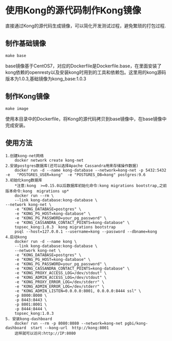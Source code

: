 # 使用Kong的源代码制作Kong镜像

直接通过Kong的源代码生成镜像，可以简化开发测试过程，避免繁琐的打包过程.

## 制作基础镜像

	make base

base镜像基于CentOS7，对应的Dockerfile是Dockerfile.base，在里面安装了kong依赖的openresty以及安装kong时用到的工具和依赖包。这里用的kong源码版本为1.0.3,基础镜像为kong_base:1.0.3

## 制作Kong镜像

	make image

使用本目录中的Dockerfile，将Kong的源代码拷贝到base镜像中，在base镜像中完成安装。

## 使用方法
	1.创建kong-net网络
        docker network create kong-net 
    2.安装postgres数据库(还可以选择Apache Cassandra用来存储操作数据)
        docker run -d --name kong-database --network=kong-net -p 5432:5432 -e   "POSTGRES_USER=kong"  -e "POSTGRES_DB=kong" postgres:9.6
    3.初始化kong数据库
        *注意:kong  >=0.15.0以后数据库初始化命令:kong migrations bootstrap,之前版本命令:kong  migrations up*
        docker run --rm \
        --link kong-database:kong-database \
	--network kong-net \
        -e "KONG_DATABASE=postgres" \
        -e "KONG_PG_HOST=kong-database" \
        -e "KONG_PG_PASSWORD=your_pg_password" \
        -e "KONG_CASSANDRA_CONTACT_POINTS=kong-database" \
        topsec_kong:1.0.3  kong migrations bootstrap
        psql --host=127.0.0.1 --username=kong --password --dbname=kong 
    4.启动kong
		docker run -d --name kong \
		--link kong-database:kong-database \
		--network kong-net \
		-e "KONG_DATABASE=postgres" \
		-e "KONG_PG_HOST=kong-database" \
		-e "KONG_PG_PASSWORD=your_pg_password" \
		-e "KONG_CASSANDRA_CONTACT_POINTS=kong-database" \
		-e "KONG_PROXY_ACCESS_LOG=/dev/stdout" \
		-e "KONG_ADMIN_ACCESS_LOG=/dev/stdout" \
		-e "KONG_PROXY_ERROR_LOG=/dev/stderr" \
		-e "KONG_ADMIN_ERROR_LOG=/dev/stderr" \
		-e "KONG_ADMIN_LISTEN=0.0.0.0:8001, 0.0.0.0:8444 ssl" \
		-p 8000:8000 \
		-p 8443:8443 \
		-p 8001:8001 \
		-p 8444:8444 \
		topsec_kong:1.0.3
    5. 安装kong-dashboard 
		docker run --rm -p 8080:8080 --network=kong-net pgbi/kong-dashboard  start --kong-url  http://kong:8001
		这样就可以访问:http://IP:8080
